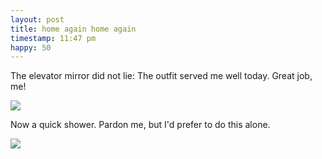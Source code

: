 ```yaml
---
layout: post
title: home again home again
timestamp: 11:47 pm
happy: 50
---
```


The elevator mirror did not lie: The outfit served me well today. Great job, me!

![](http://blog.jordan.matelsky.com/photo-journal/images/IMG_00168.JPG)

Now a quick shower. Pardon me, but I'd prefer to do this alone.

![](http://blog.jordan.matelsky.com/photo-journal/images/IMG_00171.JPG)
